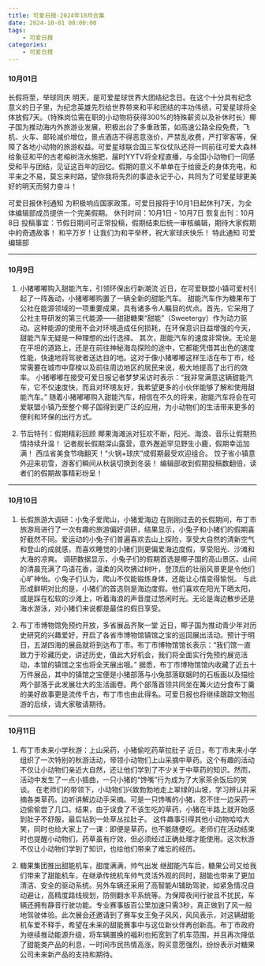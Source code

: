 ```yaml
---
title: 可爱日报-2024年10月合集
date: 2024-10-01 08:00:00
tags:
    - 可爱日报
categories:
    - 可爱日报
---
```


#### 10月01日
长假将至，举球同庆
明天，是可爱星球世界大团结纪念日。在这个十分具有纪念意义的日子里，为纪念英雄先烈给世界带来和平和团结的丰功伟绩，可爱星球将全体放假7天。（特殊岗位需在职的小动物将获得300%的特殊薪资以及补休时长）椰子国为推动海内外旅游业发展，积极出台了多重政策，如高速公路全段免费，飞机、火车、邮轮减价增位，景点酒店不得恶意涨价，严禁乱收费，严打宰客等，保障了各地小动物的旅游权益。可爱星球联合国三军仪仗队还将一同前往可爱大森林给象征和平的古老榕树浇水施肥，届时YYTV将全程直播，与全国小动物们一同感受和平与团结，见证这百年的回忆。假期的意义不单单在于给疲乏的身体充电，和平来之不易，莫忘来时路，望你我将先烈的事迹永记于心，共同为了可爱星球更美好的明天而努力奋斗！
	
可爱日报休刊通知
为积极响应国家政策，可爱日报将于10月1日起休刊7天，为全体编辑部成员提供一个完美假期。
休刊时间：10月1日 - 10月7日
恢复出刊：10月8日
投稿事宜：节假日期间可正常投稿，假期结束后统一审核编辑，期待大家假期中的奇遇故事！
和平万岁！让我们为和平举杯，祝大家球庆快乐！
特此通知
可爱编辑部

****

#### 10月9日
1. 小猪嘟嘟购入甜能汽车，引领环保出行新潮流
近日，在可爱联盟小镇可爱村引起了一阵轰动，小猪嘟嘟购置了一辆全新的甜能汽车。
甜能汽车作为糖果布丁公社在能源领域的一项重要成果，具有诸多令人瞩目的优点。首先，它采用了公社主导研发的第三代能源——甜甜糖果“甜能”（Sweetergy）作为动力驱动。这种能源的使用不会对环境造成任何损耗，在环保意识日益增强的今天，甜能汽车无疑是一种理想的出行选择。
其次，甜能汽车的速度非常快。无论是在平坦的道路上，还是在前往神秘海岛探险的途中，它都能凭借其出色的速度性能，快速地将驾驶者送达目的地。这对于像小猪嘟嘟这样生活在布丁市，经常需要在城市中穿梭以及前往周边地区的居民来说，极大地提高了出行的效率。
小猪嘟嘟在接受可爱日报记者梦梦采访时表示：“我非常满意这辆甜能汽车，它不仅速度快，而且对环境友好，我希望更多的小伙伴能够了解和使用甜能汽车。”
随着小猪嘟嘟购入甜能汽车，相信在不久的将来，甜能汽车将会在可爱联盟小镇乃至整个椰子国得到更广泛的应用，为小动物们的生活带来更多的便利和环保的出行方式。
	
2. 节后特刊：假期精彩回顾
椰果海滩派对狂欢不断，阳光、海浪、音乐让假期热情持续升温！
记者舰长假期深山露营，意外邂逅罕见野生小鹿，假期幸运加满！
西瓜省美食节嗨翻天！“火锅+球庆”成假期最受欢迎组合。
饺子省小镇意外迎来初雪，游客们瞬间从秋装切换到冬装！
编辑部收到假期投稿数翻倍，读者们的假期故事精彩纷呈！

****

#### 10月10日
1. 长假旅游大调研：小兔子爱爬山，小猪爱海边
在刚刚过去的长假期间，布丁市旅游局进行了一次有趣的旅游偏好调研，结果显示，小兔子和小猪们的假期喜好截然不同。爱运动的小兔子们普遍喜欢去山上探险，享受大自然的清新空气和登山的成就感，而喜欢睡觉的小猪们则更偏爱海边度假，享受阳光、沙滩和大海的凉爽。
调研数据显示，小兔子们的假期首选是椰子国的高山景区。山间的清晨充满了鸟语花香，温柔的风吹拂过树叶，登顶后的壮丽风景更是令他们心旷神怡。小兔子们认为，爬山不仅能锻炼身体，还能让心情变得愉悦。
与此形成鲜明对比的是，小猪们的首选则是海边度假。他们喜欢在阳光下晒太阳，或是踩在松软的沙滩上，听着海浪的声音度过悠闲时光。无论是海边散步还是海水游泳，对小猪们来说都是最佳的假日享受。
	
2. 布丁市博物馆免预约开放，多省展品齐聚一堂
近日，椰子国为推动青少年对历史研究的兴趣爱好，开启了各省市博物馆镇馆之宝的巡回展出活动。预计于明日，五湖四海的展品就将到达布丁市。布丁市博物馆馆长表示：“我们馆一直致力于珍藏历史，讲述历史，值此大好机会，我们将全面实行免预约展览活动，本馆的镇馆之宝也将全天展出哦。”
据悉，布丁市博物馆馆内收藏了近五十万件展品，其中的镇馆之宝便是小猪部落与小兔部落联姻时的石板画以及描绘两个部落于此发展壮大的生活画卷。两个部落首领共同坐在篝火边分食布丁羹的美好故事更是流传千古，布丁市也由此得名。可爱日报也将继续跟踪文物巡游的后续，请大家敬请期待。

****

#### 10月11日
1. 布丁市未来小学秋游：上山采药，小猪偷吃药草拉肚子
近日，布丁市未来小学组织了一次特别的秋游活动，带领小动物们上山采摘中草药。这个有趣的活动不仅让小动物们亲近大自然，还让他们学到了不少关于中草药的知识。然而，活动中发生了一点小插曲，一只小猪的“馋嘴”行为成为了大家茶余饭后的笑谈。
在老师们的带领下，小动物们兴致勃勃地走上翠绿的山坡，学习辨认并采摘各类草药。边听讲解边动手采摘。可是一只馋嘴的小猪，忍不住一边采药一边偷偷尝了几口。结果，由于误食了不该生吃的草药，小猪在半路上就开始感到肚子不舒服，最后钻到一处草丛拉肚子。
这件趣事引得其他小动物哈哈大笑，同时也给大家上了一课：即便是草药，也不能随便吃。老师们在活动结束时也提醒小动物们，药草虽有疗效，但必须经过正确处理才能使用。这次秋游不仅让小动物们学到了知识，也给他们带来了难忘的经历。
	
2. 糖果集团推出甜能机车，甜度满满，帅气出发
继甜能汽车后，糖果公司又给我们带来了甜能机车，在继承传统机车帅气灵活外观的同时，甜能也带来了更加清洁、安全的驱动系统。另外车辆还采用了高智能AI辅助驾驶，如紧急情况自动避让，高精度路线规划，防侧翻水平系统等。为保障夜间行驶且不扰民，车辆还拥有静音行驶功能。专业赛事版百公里加速只需3秒，真正做到了风一般地驾驶体验。此次展会还邀请到了赛车女王兔子风风，风风表示，对这辆甜能机车爱不释手，希望在未来的甜能赛事中与这位新伙伴再创新高。布丁市政府为继续推动能源升级，将车辆置换的福利也拓宽到了机车范围，并且再次降低了甜能类产品的利息，一时间市民热情高涨，购买意愿强烈，纷纷表示对糖果公司未来新产品的支持和期待。